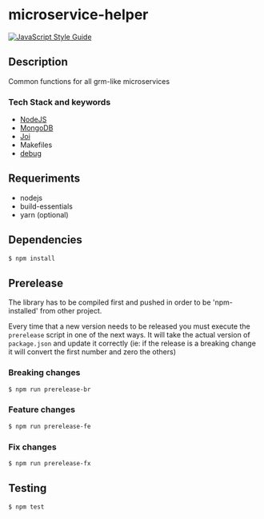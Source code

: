 # microservice-helper

[![JavaScript Style Guide](https://img.shields.io/badge/code_style-standard-brightgreen.svg)](https://standardjs.com)

## Description
Common functions for all grm-like microservices

### Tech Stack and keywords

 - [NodeJS](https://nodejs.org/en/)
 - [MongoDB](https://www.mongodb.com/)
 - [Joi](https://github.com/hapijs/joi)
 - Makefiles
 - [debug](https://www.npmjs.com/package/debug)

## Requeriments
 - nodejs
 - build-essentials
 - yarn (optional)

## Dependencies
```bash
$ npm install
```

## Prerelease

The library has to be compiled first and pushed in order to be 'npm-installed' from other project.

Every time that a new version needs to be released you must execute the `prerelease` script in one of
the next ways.
It will take the actual version of `package.json` and update it correctly (ie: if the release is
a breaking change it will convert the first number and zero the others)

### Breaking changes
```bash
$ npm run prerelease-br
```

### Feature changes
```bash
$ npm run prerelease-fe
```

### Fix changes
```bash
$ npm run prerelease-fx
```

## Testing

```bash
$ npm test
```
